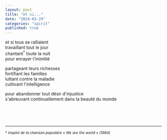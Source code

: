 ```yaml
---
layout: post
title: "et si..."
date: "2024-03-29"
categories: "spirit"
published: true
---
```


et si tous se ralliaient  
travaillant tout le jour  
chantant<sup>*</sup> toute la nuit  
pour enrayer l'inimitié  

partageant leurs richesses  
fortifiant les familles  
luttant contre la maladie  
cultivant l'intelligence  

pour abandonner tout désir d'injustice  
s'abreuvant continuellement dans la beauté du monde  


<br/>
<br/>
<br/>


___
<sup>* *inspiré de la chanson populaire « We are the world » (1984)*</sup>
